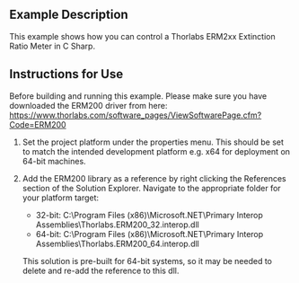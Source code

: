 ## Example Description
This example shows how you can control a Thorlabs ERM2xx Extinction Ratio Meter in C Sharp.


## Instructions for Use

Before building and running this example. Please make sure you have downloaded the ERM200 driver from here: https://www.thorlabs.com/software_pages/ViewSoftwarePage.cfm?Code=ERM200

1) Set the project platform under the properties menu. This should be set to match the intended development platform e.g. x64 for deployment on 64-bit machines. 

2) Add the ERM200 library as a reference by right clicking the References section of the Solution Explorer. Navigate to the appropriate folder for your platform target: 
    * 32-bit: C:\Program Files (x86)\Microsoft.NET\Primary Interop Assemblies\Thorlabs.ERM200_32.interop.dll
    * 64-bit: C:\Program Files (x86)\Microsoft.NET\Primary Interop Assemblies\Thorlabs.ERM200_64.interop.dll
  
   This solution is pre-built for 64-bit systems, so it may be needed to delete and re-add the reference to this dll. 
